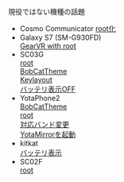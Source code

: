 現役ではない機種の話題

- Cosmo Communicator
  [root化](Cosmo-Root)
- Galaxy S7 (SM-G930FD)  
  [GearVR with root](S7-GearVR-root)  
- SC03G  
  [root](SC03G/root)  
  [BobCatTheme](SC03G/BobCatTheme)  
  [Keylayout](SC03G/Keylayout)  
  [バッテリ表示OFF](SC03G/バッテリ表示OFF)  
- YotaPhone2  
  [BobCatTheme](YotaPhone2/BobCatTheme)  
  [root](YotaPhone2/root)  
  [対応バンド変更](YotaPhone2/バンド変更)  
  [YotaMirrorを起動](YotaPhone2/YotaMirror)  
- kitkat  
  [バッテリ表示](Kitkat-バッテリ表示)  
- SC02F  
  [root](SC02F-root)  

